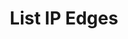 ---
title: List IP Edges
excerpt: Retrieve a paginated, filtered list of IP Edges
api:
  file: swagger2.json
  operationId: post_api-v2-assets-edges
hidden: false
---